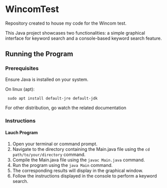 # WincomTest
Repository created to house my code for the Wincom test.

This Java project showcases two functionalities: a simple graphical interface for keyword search and a console-based keyword search feature.

## Running the Program

### Prerequisites

Ensure Java is installed on your system.

On linux (apt): 

``` sudo apt install default-jre default-jdk```

For other distribution, go watch the related documentation

### Instructions

#### Lauch Program

1. Open your terminal or command prompt.
2. Navigate to the directory containing the Main.java file using the `cd path/to/your/directory` command.
3. Compile the Main.java file using the `javac Main.java` command.
4. Run the program using the `java Main` command.
5. The corresponding results will display in the graphical window.
6. Follow the instructions displayed in the console to perform a keyword search.
